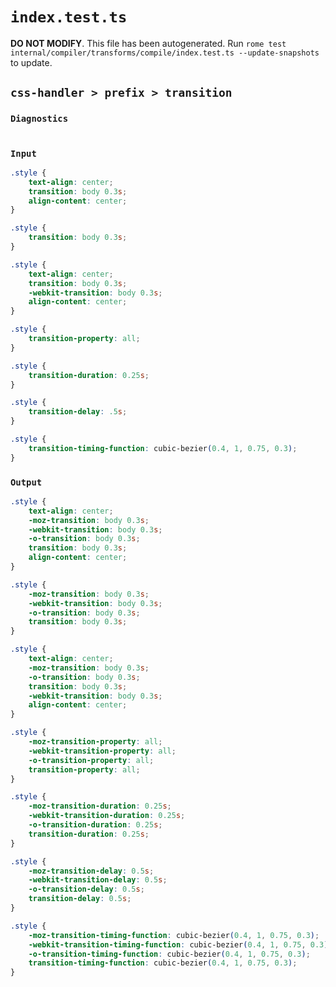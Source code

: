 # `index.test.ts`

**DO NOT MODIFY**. This file has been autogenerated. Run `rome test internal/compiler/transforms/compile/index.test.ts --update-snapshots` to update.

## `css-handler > prefix > transition`

### `Diagnostics`

```css

```

### `Input`

```css
.style {
	text-align: center;
	transition: body 0.3s;
	align-content: center;
}

.style {
	transition: body 0.3s;
}

.style {
	text-align: center;
	transition: body 0.3s;
	-webkit-transition: body 0.3s;
	align-content: center;
}

.style {
	transition-property: all;
}

.style {
	transition-duration: 0.25s;
}

.style {
	transition-delay: .5s;
}

.style {
	transition-timing-function: cubic-bezier(0.4, 1, 0.75, 0.3);
}

```

### `Output`

```css
.style {
	text-align: center;
	-moz-transition: body 0.3s;
	-webkit-transition: body 0.3s;
	-o-transition: body 0.3s;
	transition: body 0.3s;
	align-content: center;
}

.style {
	-moz-transition: body 0.3s;
	-webkit-transition: body 0.3s;
	-o-transition: body 0.3s;
	transition: body 0.3s;
}

.style {
	text-align: center;
	-moz-transition: body 0.3s;
	-o-transition: body 0.3s;
	transition: body 0.3s;
	-webkit-transition: body 0.3s;
	align-content: center;
}

.style {
	-moz-transition-property: all;
	-webkit-transition-property: all;
	-o-transition-property: all;
	transition-property: all;
}

.style {
	-moz-transition-duration: 0.25s;
	-webkit-transition-duration: 0.25s;
	-o-transition-duration: 0.25s;
	transition-duration: 0.25s;
}

.style {
	-moz-transition-delay: 0.5s;
	-webkit-transition-delay: 0.5s;
	-o-transition-delay: 0.5s;
	transition-delay: 0.5s;
}

.style {
	-moz-transition-timing-function: cubic-bezier(0.4, 1, 0.75, 0.3);
	-webkit-transition-timing-function: cubic-bezier(0.4, 1, 0.75, 0.3);
	-o-transition-timing-function: cubic-bezier(0.4, 1, 0.75, 0.3);
	transition-timing-function: cubic-bezier(0.4, 1, 0.75, 0.3);
}

```
